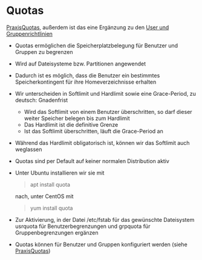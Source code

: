# Quotas

[PraxisQuotas](./Command-Container/Quotas.md), außerdem ist das eine Ergänzung zu den [User und Gruppenrichtlinien](./UserUndGruppen.md)

* Quotas ermöglichen die Speicherplatzbelegung für Benutzer und Gruppen zu begrenzen
* Wird auf Dateisysteme bzw. Partitionen angewendet
* Dadurch ist es möglich, dass die Benutzer ein bestimmtes Speicherkontingent für ihre
Homeverzeichnisse erhalten
* Wir unterscheiden in Softlimit und Hardlimit sowie eine Grace-Period, zu deutsch: Gnadenfrist
   * Wird das Softlimit von einem Benutzer überschritten, so darf dieser weiter Speicher
belegen bis zum Hardlimit
   * Das Hardlimit ist die definitive Grenze
   * Ist das Softlimit überschritten, läuft die Grace-Period an
* Während das Hardlimit obligatorisch ist, können wir das Softlimit auch weglassen
* Quotas sind per Default auf keiner normalen Distribution aktiv
* Unter Ubuntu installieren wir sie mit 
  >apt install quota 
  
  nach, unter CentOS mit 
  
  >yum install quota

* Zur Aktivierung, in der Datei /etc/fstab für das gewünschte Dateisystem usrquota für
Benutzerbegrenzungen und grpquota für Gruppenbegrenzungen ergänzen
* Quotas können für Benutzer und Gruppen konfiguriert werden (siehe [PraxisQuotas](./Command-Container/Quotas.md))
